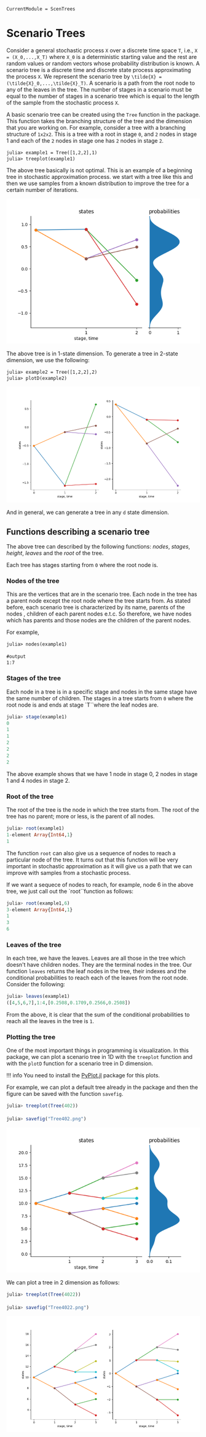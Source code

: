 ```@meta
CurrentModule = ScenTrees
```

# Scenario Trees

Consider a general stochastic process ``X`` over a discrete time space ``T``, i.e., ``X = (X_0,...,X_T)`` where ``X_0`` is a deterministic starting value and the rest are random values or random vectors whose probability distribution is known. A scenario tree is a discrete time and discrete state process approximating the process `X`. We represent the scenario tree by ``\tilde{X} = (\tilde{X}_0,...,\tilde{X}_T)``. A scenario is a path from the root node to any of the leaves in the tree. The number of stages in a scenario must be equal to the number of stages in a scenario tree which is equal to the length of the sample from the stochastic process ``X``.

A basic scenario tree can be created using the `Tree` function in the package. This function takes the branching structure of the tree and the dimension that you are working on. For example, consider a tree with a branching structure of `1x2x2`. This is a tree with a root in stage `0`, and `2` nodes in stage 1 and each of the `2` nodes in stage one has `2` nodes in stage `2`.

```jldoctest
julia> example1 = Tree([1,2,2],1)
julia> treeplot(example1)
```

The above tree basically is not optimal. This is an example of a beginning tree in stochastic approximation process. we start with a tree like this and then we use samples from a known distribution to improve the tree for a certain number of iterations.

![Non optimal tree in 1D](../assets/example1.png)

The above tree is in 1-state dimension. 
To generate a tree in 2-state dimension, we use the following:

```jldoctest
julia> example2 = Tree([1,2,2],2)
julia> plotD(example2)
```

![Non optimal tree in 2D](../assets/example2.png)

And in general, we can generate a tree in any `d` state dimension.

## Functions describing a scenario tree

The above tree can described by the following functions: _nodes_, _stages_, _height_, _leaves_ and the _root_ of the tree.

Each tree has stages starting from ``0`` where the root node is.

### Nodes of the tree

This are the vertices that are in the scenario tree. Each node in the tree has a parent node except the root node where the tree starts from. As stated before, each scenario tree is characterized by its name, parents of the nodes , children of each parent nodes e.t.c. So therefore, we have nodes which has parents and those nodes are the children of the parent nodes.

For example,

```jldoctest
julia> nodes(example1)

#output 
1:7
```

### Stages of the tree

Each node in a tree is in a specific stage and nodes in the same stage have the same number of children. The stages in a tree starts from `0` where the root node is and ends at stage `T``where the leaf nodes are.

```julia
julia> stage(example1)
0
1
1
2
2
2
2
```

The above example shows that we have 1 node in stage 0, 2 nodes in stage 1 and 4 nodes in stage 2.

### Root of the tree

The root of the tree is the node in which the tree starts from. The root of the tree has no parent; more or less, is the parent of all nodes.

```julia
julia> root(example1)
1-element Array{Int64,1}
1
```

The function `root` can also give us a sequence of nodes to reach a particular node of the tree. It turns out that this function will be very important in stochastic approximation as it will give us a path that we can improve with samples from a stochastic process.

If we want a sequece of nodes to reach, for example, node 6 in the above tree, we just call out the `root``function as follows:

```julia
julia> root(example1,6)
3-element Array{Int64,1}
1
3
6
```

### Leaves of the tree

In each tree, we have the leaves. Leaves are all those in the tree which doesn't have children nodes. They are the terminal nodes in the tree. Our function `leaves` returns the leaf nodes in the tree, their indexes and the conditional probabilities to reach each of the leaves from the root node. Consider the following:

```julia
julia> leaves(example1)
([4,5,6,7],1:4,[0.2508,0.1709,0.2566,0.2508])
```

From the above, it is clear that the sum of the conditional probabilities to reach all the leaves in the tree is `1`.

### Plotting the tree

One of the most important things in programming is visualization. In this package, we can plot a scenario tree in 1D with the `treeplot` function and with the `plotD` function for a scenario tree in D dimension.

!!! info
	You need to install the [PyPlot.jl](https://github.com/JuliaPy/PyPlot.jl) package for this plots.
	

For example, we can plot a default tree already in the package and then the figure can be saved with the function `savefig`.

```julia
julia> treeplot(Tree(402))

julia> savefig("Tree402.png")
```

![Example of a tree in 1D](../assets/Tree402.png)

We can plot a tree in 2 dimension as follows:

```julia
julia> treeplot(Tree(4022))

julia> savefig("Tree4022.png")
```

![Example of a tree in 2D](../assets/Tree4022.png)
